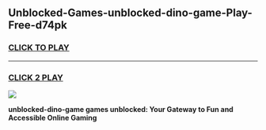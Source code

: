 
## Unblocked-Games-unblocked-dino-game-Play-Free-d74pk
<h3>
<a href="https://premium76.site?title=unblocked-dino-game&ref=23A">CLICK TO PLAY</a></h3>
<hr>

<h3>
<a href="https://premium76.site?title=unblocked-dino-game&ref=23A">CLICK 2 PLAY</a>
  
</h3>

<a href="https://premium76.site?title=unblocked-dino-game&ref=23A"><img src="https://clearcache.store/games.png"></a>


**unblocked-dino-game games unblocked: Your Gateway to Fun and Accessible Online Gaming**
